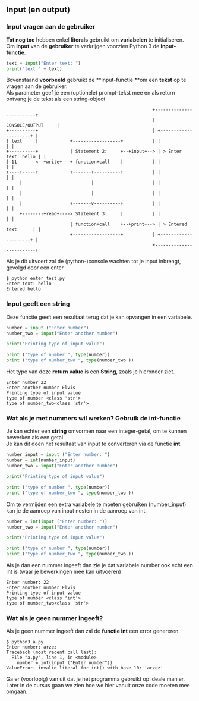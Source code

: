 ## Input (en output)

### Input vragen aan de gebruiker

**Tot nog toe** hebben enkel **literals** gebruikt om **variabelen** te initialiseren.  
Om **input** van de **gebruiker** te verkrijgen voorzien Python 3 de **input-functie**.  

~~~python
text = input("Enter text: ")
print("text " + text)
~~~

Bovenstaand **voorbeeld** gebruikt de **input-functie **om een **tekst** op te vragen aan de gebruiker.  
Als parameter geef je een (optionele) prompt-tekst mee en als return ontvang je de tekst als een string-object

~~~
                                                       +-------------------------+
                                                       |      CONSOLE/OUTPUT     |
+----------+                                           | +---------------------+ |
| text     |            +------------------+           | |                     | |
+----------+            | Statement 2:     +--+input+--> | > Enter text: hello | |
| 11       <--+write+---+ function+call    |           | |                     | |
+----+-----+            +-------+----------+           | |                     | |
     |                          |                      | |                     | |
     |                          |                      | |                     | |
     |                  +-------v----------+           | |                     | |
     +--------+read+----> Statement 3:     |           | |                     | |
                        | function+call    +--+print+--> | > Entered text      | |
                        +------------------+           | +---------------------+ |
                                                       +-------------------------+

~~~

Als je dit uitvoert zal de (python-)console wachten tot je input inbrengt, gevolgd door een enter

~~~
$ python enter_test.py
Enter text: hello
Entered hello
~~~

### Input geeft een string

Deze functie geeft een resultaat terug dat je kan opvangen in een variabele.  

~~~python
number = input ("Enter number")
number_two = input("Enter another number")

print("Printing type of input value")

print ("type of number ", type(number))
print ("type of number_two ", type(number_two ))
~~~

Het type van deze **return value** is een **String**, zoals je hieronder ziet.

~~~
Enter number 22
Enter another number Elvis
Printing type of input value
type of number <class 'str'>
type of number_two<class 'str'>
~~~

### Wat als je met nummers wil werken? Gebruik de int-functie

Je kan echter een **string** omvormen naar een integer-getal, om te kunnen bewerken als een getal.  
Je kan dit doen het resultaat van input te converteren via de functie **int**.

~~~python
number_input = input ("Enter number: ")
number = int(number_input)
number_two = input("Enter another number")

print("Printing type of input value")

print ("type of number ", type(number))
print ("type of number_two ", type(number_two ))
~~~

Om te vermijden een extra variabele te moeten gebruiken (number_input) kan je de aanroep van input nesten in de aanroep van int.

~~~python
number = int(input ("Enter number: "))
number_two = input("Enter another number")

print("Printing type of input value")

print ("type of number ", type(number))
print ("type of number_two ", type(number_two ))
~~~

Als je dan een nummer ingeeft dan zie je dat variabele number ook echt een int is (waar je bewerkingen mee kan uitvoeren)

~~~
Enter number: 22
Enter another number Elvis
Printing type of input value
type of number <class 'int'>
type of number_two<class 'str'>
~~~

### Wat als je geen nummer ingeeft?

Als je geen nummer ingeeft dan zal de **functie int** een error genereren.  

~~~
$ python3 a.py
Enter number: arzez
Traceback (most recent call last):
  File "a.py", line 1, in <module>
    number = int(input ("Enter number"))
ValueError: invalid literal for int() with base 10: 'arzez'
~~~

Ga er (voorlopig) van uit dat je het programma gebruikt op ideale manier.  
Later in de cursus gaan we zien hoe we hier vanuit onze code moeten mee omgaan.